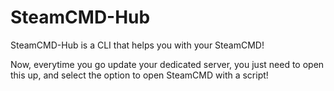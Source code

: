 # SteamCMD-Hub
SteamCMD-Hub is a CLI that helps you with your SteamCMD!

Now, everytime you go update your dedicated server, you just need to open this up, and select the option to open SteamCMD with a script!
